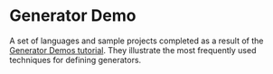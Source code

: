 Generator Demo
==============

A set of languages and sample projects completed as a result of the [Generator Demos tutorial](http://confluence.jetbrains.com/display/MPSD31/Generator+Demos).
They illustrate the most frequently used techniques for defining generators.
